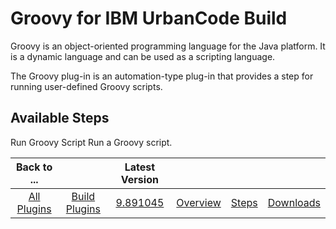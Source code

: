 
Groovy for IBM UrbanCode Build
==============================


Groovy is an object-oriented programming language for the Java platform. It is a dynamic language and can be used as a scripting language.


The Groovy plug-in is an automation-type plug-in that provides a step for running user-defined Groovy scripts.



Available Steps
---------------


Run Groovy Script Run a Groovy script.





|Back to ...||Latest Version||||
| :---: | :---: | :---: | :---: | :---: | :---: |
|[All Plugins](../../index.md)|[Build Plugins](../README.md)|[9.891045](https://raw.githubusercontent.com/UrbanCode/IBM-UCB-PLUGINS/main/files/Groovy/Groovy-9.891045.zip)|[Overview](overview.md)|[Steps](steps.md)|[Downloads](downloads.md)|
